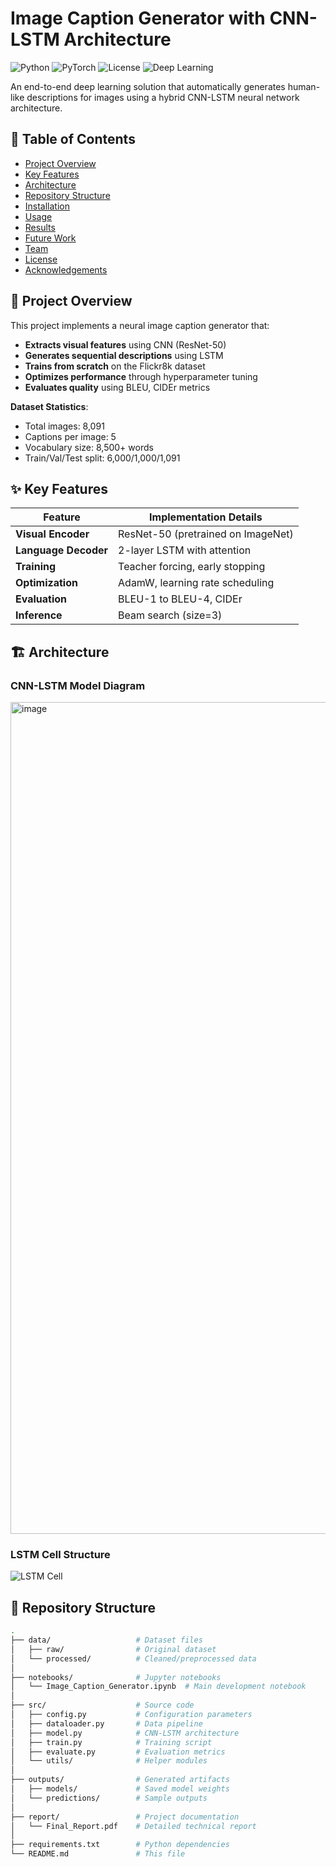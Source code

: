 # Image Caption Generator with CNN-LSTM Architecture

![Python](https://img.shields.io/badge/Python-3.8%2B-blue)
![PyTorch](https://img.shields.io/badge/PyTorch-1.8%2B-orange)
![License](https://img.shields.io/badge/License-MIT-green)
![Deep Learning](https://img.shields.io/badge/Deep_Learning-CNN--LSTM-red)

An end-to-end deep learning solution that automatically generates human-like descriptions for images using a hybrid CNN-LSTM neural network architecture.

## 📌 Table of Contents
- [Project Overview](#-project-overview)
- [Key Features](#-key-features)
- [Architecture](#-architecture)
- [Repository Structure](#-repository-structure)
- [Installation](#-installation)
- [Usage](#-usage)
- [Results](#-results)
- [Future Work](#-future-work)
- [Team](#-team)
- [License](#-license)
- [Acknowledgements](#-acknowledgements)

## 🚀 Project Overview

This project implements a neural image caption generator that:
- **Extracts visual features** using CNN (ResNet-50)
- **Generates sequential descriptions** using LSTM
- **Trains from scratch** on the Flickr8k dataset
- **Optimizes performance** through hyperparameter tuning
- **Evaluates quality** using BLEU, CIDEr metrics

**Dataset Statistics**:
- Total images: 8,091
- Captions per image: 5
- Vocabulary size: 8,500+ words
- Train/Val/Test split: 6,000/1,000/1,091

## ✨ Key Features

| Feature | Implementation Details |
|---------|-----------------------|
| **Visual Encoder** | ResNet-50 (pretrained on ImageNet) |
| **Language Decoder** | 2-layer LSTM with attention |
| **Training** | Teacher forcing, early stopping |
| **Optimization** | AdamW, learning rate scheduling |
| **Evaluation** | BLEU-1 to BLEU-4, CIDEr |
| **Inference** | Beam search (size=3) |

## 🏗️ Architecture

### CNN-LSTM Model Diagram
<img width="1079" height="1331" alt="image" src="https://github.com/user-attachments/assets/45460a13-39c7-46e4-9cb8-90187d6fe20f" />


### LSTM Cell Structure
![LSTM Cell](https://colah.github.io/posts/2015-08-Understanding-LSTMs/img/LSTM3-chain.png)

## 📂 Repository Structure

```bash
.
├── data/                   # Dataset files
│   ├── raw/                # Original dataset
│   └── processed/          # Cleaned/preprocessed data
│
├── notebooks/              # Jupyter notebooks
│   └── Image_Caption_Generator.ipynb  # Main development notebook
│
├── src/                    # Source code
│   ├── config.py           # Configuration parameters
│   ├── dataloader.py       # Data pipeline
│   ├── model.py            # CNN-LSTM architecture
│   ├── train.py            # Training script
│   ├── evaluate.py         # Evaluation metrics
│   └── utils/              # Helper modules
│
├── outputs/                # Generated artifacts
│   ├── models/             # Saved model weights
│   └── predictions/        # Sample outputs
│
├── report/                 # Project documentation
│   └── Final_Report.pdf    # Detailed technical report
│
├── requirements.txt        # Python dependencies
└── README.md               # This file
